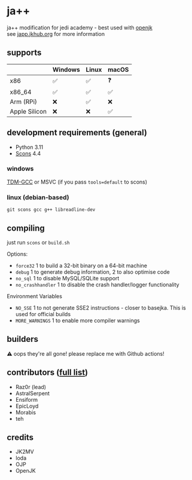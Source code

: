 # ja++

ja++ modification for jedi academy - best used with [openjk](http://github.com/JACoders/OpenJK)  
see [japp.jkhub.org](http://japp.jkhub.org) for more information

## supports

| | Windows | Linux | macOS |
| - | - | - | - |
| x86 | ✅ | ✅ | ❓ |
| x86_64 | ✅ | ✅ | ✅ |
| Arm (RPi) | ❌ | ✅ | ❌ |
| Apple Silicon | ❌ | ❌ | ✅ |

## development requirements (general)

- Python 3.11
- [Scons](https://github.com/SCons/scons) 4.4

### windows

[TDM-GCC](https://jmeubank.github.io/tdm-gcc/) or MSVC (if you pass `tools=default` to scons)

### linux (debian-based)

`git scons gcc g++ libreadline-dev`

## compiling

just run `scons` or `build.sh`

Options:

- `force32` 1 to build a 32-bit binary on a 64-bit machine
- `debug` 1 to generate debug information, 2 to also optimise code
- `no_sql` 1 to disable MySQL/SQLite support
- `no_crashhandler` 1 to disable the crash handler/logger functionality

Environment Variables

- `NO_SSE` 1 to not generate SSE2 instructions - closer to basejka. This is used for official builds
- `MORE_WARNINGS` 1 to enable more compiler warnings

## builders

⚠️ oops they're all gone! please replace me with Github actions!

## contributors ([full list](https://github.com/Razish/japp/graphs/contributors))

- Raz0r (lead)
- AstralSerpent
- Ensiform
- EpicLoyd
- Morabis
- teh

## credits

- JK2MV
- loda
- OJP
- OpenJK
